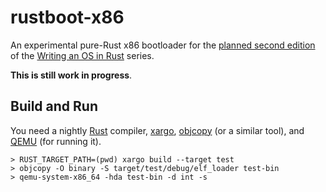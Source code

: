 # rustboot-x86
An experimental pure-Rust x86 bootloader for the [planned second edition](https://github.com/phil-opp/blog_os/issues/360) of the [Writing an OS in Rust](https://os.phil-opp.com) series.

**This is still work in progress**.

## Build and Run
You need a nightly [Rust](https://www.rust-lang.org) compiler, [xargo](https://github.com/japaric/xargo), [objcopy](https://sourceware.org/binutils/docs/binutils/objcopy.html) (or a similar tool), and [QEMU](https://www.qemu.org/) (for running it).

```
> RUST_TARGET_PATH=(pwd) xargo build --target test
> objcopy -O binary -S target/test/debug/elf_loader test-bin
> qemu-system-x86_64 -hda test-bin -d int -s
```
